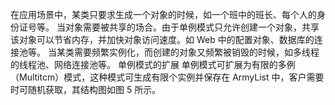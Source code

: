 
在应用场景中，某类只要求生成一个对象的时候，如一个班中的班长、每个人的身份证号等。
当对象需要被共享的场合。由于单例模式只允许创建一个对象，共享该对象可以节省内存，并加快对象访问速度。如 Web 中的配置对象、数据库的连接池等。
当某类需要频繁实例化，而创建的对象又频繁被销毁的时候，如多线程的线程池、网络连接池等。
单例模式的扩展
单例模式可扩展为有限的多例（Multitcm）模式，这种模式可生成有限个实例并保存在 ArmyList 中，客户需要时可随机获取，其结构图如图 5 所示。
